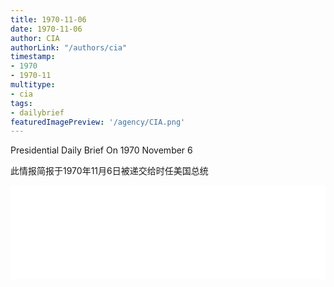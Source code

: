 ```yaml
---
title: 1970-11-06
date: 1970-11-06
author: CIA 
authorLink: "/authors/cia"
timestamp: 
- 1970
- 1970-11
multitype: 
- cia
tags: 
- dailybrief
featuredImagePreview: '/agency/CIA.png'
---
```



Presidential Daily Brief On 1970 November 6

此情报简报于1970年11月6日被递交给时任美国总统

<!--more-->





<div id="over" style="width:100%; overflow:hidden"> <iframe id="sFrame" name="sFrame" frameborder="no" border="0"  allowfullscreen marginwidth="0" scrolling="no" src = " /CIA/1970-11-06.html "  style = " position:absulute; width: 806px; top: 300;" > </iframe> </div>